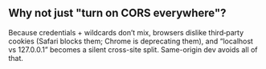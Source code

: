## Why not just "turn on CORS everywhere"?

Because credentials + wildcards don’t mix, browsers dislike third‑party cookies (Safari blocks them; Chrome is deprecating them), and “localhost vs 127.0.0.1” becomes a silent cross-site split. Same-origin dev avoids all of that.

